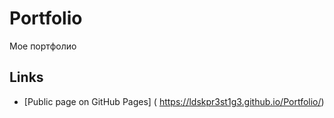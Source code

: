# Portfolio

Мое портфолио

## Links

- [Public page on GitHub Pages] ( https://ldskpr3st1g3.github.io/Portfolio/)
